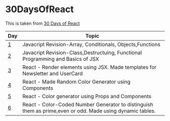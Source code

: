 # 30DaysOfReact

This is taken from [30 Days of React](https://github.com/Asabeneh/30-Days-Of-React)

| Day  | Topic |
| ------------- | ------------- |
| [1](https://github.com/shlokam/30DaysOfReact/tree/main/Exercises/Day1)  | Javacript Revision-Array, Conditionals, Objects,Functions  |
| [2](https://github.com/shlokam/30DaysOfReact/tree/main/Exercises/Day1)  | Javacript Revision-Class,Destructuing, Functional Programming and Basics of JSX  |
| [3](https://github.com/shlokam/30DaysOfReact/tree/main/Exercises/Day3/day3)  | React - Render elements using JSX. Made templates for Newsletter and UserCard |
| [4](https://github.com/shlokam/30DaysOfReact/tree/main/Exercises/Day4/day4)  | React - Made Random Color Generator using Components |
| [5](https://github.com/shlokam/30DaysOfReact/tree/main/Exercises/Day5/day5)  | React - Color generator using Props and Components |
| [6](https://github.com/shlokam/30DaysOfReact/tree/main/Exercises/Day6/day6)  | React - Color-Coded Number Generator to distinguish them as prime,even or odd. Made using dynamic tables. |
